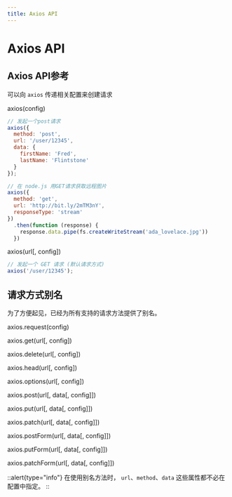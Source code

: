 ```yaml
---
title: Axios API
---
```


# Axios API

## Axios API参考

可以向 `axios` 传递相关配置来创建请求

axios(config)

```javascript
// 发起一个post请求
axios({
  method: 'post',
  url: '/user/12345',
  data: {
    firstName: 'Fred',
    lastName: 'Flintstone'
  }
});
```


```javascript
// 在 node.js 用GET请求获取远程图片
axios({
  method: 'get',
  url: 'http://bit.ly/2mTM3nY',
  responseType: 'stream'
})
  .then(function (response) {
    response.data.pipe(fs.createWriteStream('ada_lovelace.jpg'))
  })
```

axios(url[, config])

```javascript
// 发起一个 GET 请求 (默认请求方式)
axios('/user/12345');
```


## 请求方式别名

为了方便起见，已经为所有支持的请求方法提供了别名。

axios.request(config)

axios.get(url[, config])

axios.delete(url[, config])

axios.head(url[, config])

axios.options(url[, config])

axios.post(url[, data[, config]])

axios.put(url[, data[, config]])

axios.patch(url[, data[, config]])

axios.postForm(url[, data[, config]])

axios.putForm(url[, data[, config]])

axios.patchForm(url[, data[, config]])

::alert{type="info"}
在使用别名方法时， `url`、`method`、`data` 这些属性都不必在配置中指定。
::
